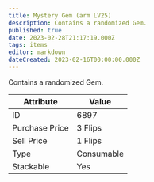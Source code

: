 ```yaml
---
title: Mystery Gem (arm LV25)
description: Contains a randomized Gem.
published: true
date: 2023-02-28T21:17:19.000Z
tags: items
editor: markdown
dateCreated: 2023-02-16T00:00:00.000Z
---
```


Contains a randomized Gem.

|Attribute|Value|
|-|-|
|ID|6897|
|Purchase Price|3 Flips|
|Sell Price|1 Flips|
|Type|Consumable|
|Stackable|Yes|


